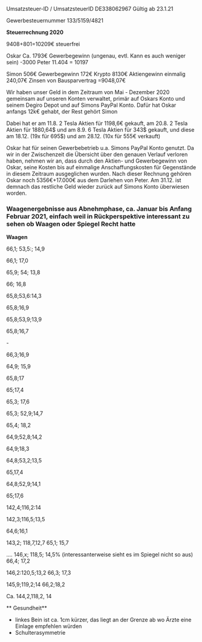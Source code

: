       
Umsatzsteuer-ID / UmsatzsteuerID
DE338062967
Gültig ab 23.1.21

Gewerbesteuernummer
133/5159/4821

      

**Steuerrechnung 2020**

9408+801=10209€ steuerfrei

Oskar
Ca. 1793€ Gewerbegewinn (ungenau, evtl. Kann es auch weniger sein)
\-3000 Peter
11.404
\= 10197

Simon
506€ Gewerbegewinn
172€ Krypto
8130€ Aktiengewinn einmalig
240,07€ Zinsen von Bausparvertrag
\=9048,07€

Wir haben unser Geld in dem Zeitraum von Mai - Dezember 2020 gemeinsam auf unseren Konten verwaltet, primär auf Oskars Konto und seinem Degiro Depot und auf Simons PayPal Konto. Dafür hat Oskar anfangs 12k€ gehabt, der Rest gehört Simon

Dabei hat er am 11.8. 2 Tesla Aktien für 1198,6€ gekauft, am 20.8. 2 Tesla Aktien für 1880,64$ und am 8.9. 6 Tesla Aktien für 343$ gekauft, und diese am 18.12. (19x für 695$) und am 28.12. (10x für 555€ verkauft)

Oskar hat für seinen Gewerbebetrieb u.a. Simons PayPal Konto genutzt.
Da wir in der Zwischenzeit die Übersicht über den genauen Verlauf verloren haben, nehmen wir an, dass durch den Aktien- und Gewerbegewinn von Oskar, seine Kosten bis auf einmalige Anschaffungskosten für Gegenstände in diesem Zeitraum ausgeglichen wurden. Nach dieser Rechnung gehören Oskar noch 5356€+17.000€ aus dem Darlehen von Peter. Am 31.12. ist demnach das restliche Geld wieder zurück auf Simons Konto überwiesen worden.

### Waagenergebnisse aus Abnehmphase, ca. Januar bis Anfang Februar 2021, einfach weil in Rückperspektive interessant zu sehen ob Waagen oder Spiegel Recht hatte

      

**Waagen**

  

66,1; 53,5:; 14,9

66,1; 17,0

  

65,9; 54; 13,8

66; 16,8

  

65,8;53,6:14,3

65,8;16,9

  

65,8;53,9;13,9

65,8;16,7

  

\-

  

66,3;16,9

  

64,9; 15,9

  

65,8;17

  

65;17,4

  

65,3; 17,6

  

65,3; 52,9;14,7

65,4; 18,2

  

64,9;52,8;14,2

64,9;18,3

  

64,8;53,2;13,5

65,17,4

  

64,8;52,9;14,1

65;17,6

  

142,4;116,2:14

  

142,3;116,5;13,5

64,6;16,1

  

143,2; 118,7,12,7
65,1; 15,7

....
146,x; 118,5; 14,5% (interessanterweise sieht es im Spiegel nicht so aus)
66,4; 17,2

146,2:120,5;13,2
66,3; 17,3

145,9;119,2;14
66,2;18,2

Ca. 144,2,118,2, 14


** Gesundheit**
- linkes Bein ist ca. 1cm kürzer, das liegt an der Grenze ab wo Ärzte eine Einlage empfehlen würden
- Schulterasymmetrie